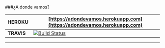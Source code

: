 ###¿A donde vamos?

**HEROKU** | [https://adondevamos.herokuapp.com](https://adondevamos.herokuapp.com)
----------------|------------------------------------------------------------------------
**TRAVIS** | [![Build Status](https://travis-ci.org/juanpablocamejo/unq-desapp.svg?branch=master)](https://travis-ci.org/juanpablocamejo/unq-desapp)
-----------------------------------------------------------------------------------------

